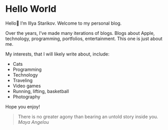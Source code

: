 # Hello World

Hello👋 I’m Illya Starikov. Welcome to my personal blog.

Over the years, I’ve made many iterations of blogs. Blogs about Apple, technology, programming, portfolios, entertainment. This one is just about me.

My interests, that I will likely write about, include:

- Cats
- Programming
- Technology
- Traveling
- Video games
- Running, lifting, basketball
- Photography

Hope you enjoy!

> There is no greater agony than bearing an untold story inside you. *Maya Angelou*